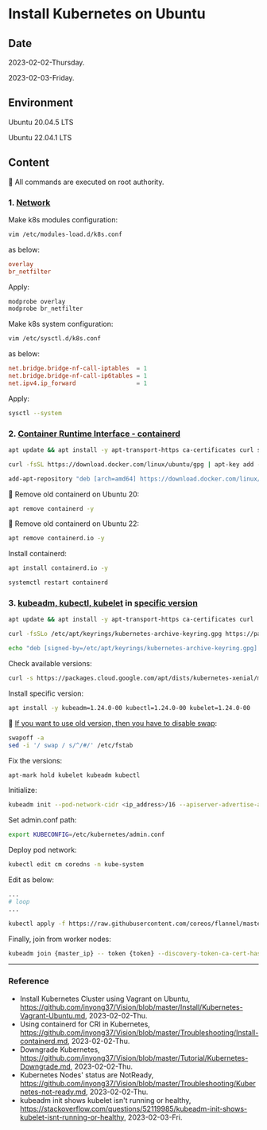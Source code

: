 # Install Kubernetes on Ubuntu

## Date

2023-02-02-Thursday.

2023-02-03-Friday.

## Environment

Ubuntu 20.04.5 LTS

Ubuntu 22.04.1 LTS

## Content

:key: All commands are executed on root authority.

### 1. [Network](https://github.com/inyong37/Vision/blob/master/Install/Kubernetes-Vagrant-Ubuntu.md)

Make k8s modules configuration:

```Bash
vim /etc/modules-load.d/k8s.conf
```

as below:

```conf
overlay
br_netfilter
```

Apply:

```Bash
modprobe overlay
modprobe br_netfilter
```

Make k8s system configuration:

```Bash
vim /etc/sysctl.d/k8s.conf
```

as below:

```conf
net.bridge.bridge-nf-call-iptables  = 1
net.bridge.bridge-nf-call-ip6tables = 1
net.ipv4.ip_forward                 = 1
```

Apply:

```Bash
sysctl --system
```

### 2. [Container Runtime Interface - containerd](https://github.com/inyong37/Vision/blob/master/Troubleshooting/Install-containerd.md)

```Bash
apt update && apt install -y apt-transport-https ca-certificates curl software-properties-common gnupg2
```

```Bash
curl -fsSL https://download.docker.com/linux/ubuntu/gpg | apt-key add -
```

```Bash
add-apt-repository "deb [arch=amd64] https://download.docker.com/linux/ubuntu $(lsb_release -cs) stable"
```

:key: Remove old containerd on Ubuntu 20:

```Bash
apt remove containerd -y
```

:key: Remove old containerd on Ubuntu 22:

```Bash
apt remove containerd.io -y
```

Install containerd:

```Bash
apt install containerd.io -y
```

```Bash
systemctl restart containerd
```

### 3. [kubeadm, kubectl, kubelet](https://github.com/inyong37/Vision/blob/master/Install/Kubernetes-Vagrant-Ubuntu.md) in [specific version](https://github.com/inyong37/Vision/blob/master/Tutorial/Kubernetes-Downgrade.md)

```Bash
apt update && apt install -y apt-transport-https ca-certificates curl
```

```Bash
curl -fsSLo /etc/apt/keyrings/kubernetes-archive-keyring.gpg https://packages.cloud.google.com/apt/doc/apt-key.gpg
```

```Bash
echo "deb [signed-by=/etc/apt/keyrings/kubernetes-archive-keyring.gpg] https://apt.kubernetes.io/ kubernetes-xenial main" | tee /etc/apt/sources.list.d/kubernetes.list
```

Check available versions:

```Bash
curl -s https://packages.cloud.google.com/apt/dists/kubernetes-xenial/main/binary-amd64/Packages | grep Version | awk '{print $2}'
```

Install specific version:

```Bash
apt install -y kubeadm=1.24.0-00 kubectl=1.24.0-00 kubelet=1.24.0-00
```

:key: [If you want to use old version, then you have to disable swap](https://stackoverflow.com/questions/52119985/kubeadm-init-shows-kubelet-isnt-running-or-healthy):

```Bash
swapoff -a
sed -i '/ swap / s/^/#/' /etc/fstab
```

Fix the versions:

```Bash
apt-mark hold kubelet kubeadm kubectl
```

Initialize:

```Bash
kubeadm init --pod-network-cidr <ip_address>/16 --apiserver-advertise-address=<master_node_ip_address>
```

Set admin.conf path:

```Bash
export KUBECONFIG=/etc/kubernetes/admin.conf
```

Deploy pod network:

```Bash
kubectl edit cm coredns -n kube-system
```

Edit as below:

```Bash
...
# loop
...
```

```Bash
kubectl apply -f https://raw.githubusercontent.com/coreos/flannel/master/Documentation/kube-flannel.yml
```

Finally, join from worker nodes:

```Bash
kubeadm join {master_ip} -- token {token} --discovery-token-ca-cert-hash {sha256}
```

---

### Reference
- Install Kubernetes Cluster using Vagrant on Ubuntu, https://github.com/inyong37/Vision/blob/master/Install/Kubernetes-Vagrant-Ubuntu.md, 2023-02-02-Thu.
- Using containerd for CRI in Kubernetes, https://github.com/inyong37/Vision/blob/master/Troubleshooting/Install-containerd.md, 2023-02-02-Thu.
- Downgrade Kubernetes, https://github.com/inyong37/Vision/blob/master/Tutorial/Kubernetes-Downgrade.md, 2023-02-02-Thu.
- Kubernetes Nodes' status are NotReady, https://github.com/inyong37/Vision/blob/master/Troubleshooting/Kubernetes-not-ready.md, 2023-02-02-Thu.
- kubeadm init shows kubelet isn't running or healthy, https://stackoverflow.com/questions/52119985/kubeadm-init-shows-kubelet-isnt-running-or-healthy, 2023-02-03-Fri.
